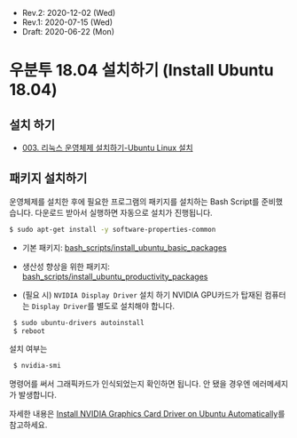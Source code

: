 * Rev.2: 2020-12-02 (Wed)
* Rev.1: 2020-07-15 (Wed)
* Draft: 2020-06-22 (Mon)

# 우분투 18.04 설치하기 (Install Ubuntu 18.04)

## 설치 하기
* [003. 리눅스 운영체제 설치하기-Ubuntu Linux 설치](https://m.blog.naver.com/PostView.nhn?blogId=aimldl&logNo=221478627994&referrerCode=0&searchKeyword=linux)

## 패키지 설치하기
운영체제를 설치한 후에 필요한 프로그램의 패키지를 설치하는 Bash Script를 준비했습니다. 다운로드 받아서 실행하면 자동으로 설치가 진행됩니다.

```bash
$ sudo apt-get install -y software-properties-common
```

* 기본 패키지: [bash_scripts/install_ubuntu_basic_packages](./bash_scripts/install_ubuntu_basic_packages)
* 생산성 향상을 위한 패키지: [bash_scripts/install_ubuntu_productivity_packages](bash_scripts/install_ubuntu_productivity_packages)

* (필요 시) `NVIDIA Display Driver` 설치 하기 
NVIDIA GPU카드가 탑재된 컴퓨터는 `Display Driver`를 별도로 설치해야 합니다.
```bash
 $ sudo ubuntu-drivers autoinstall
 $ reboot
```
설치 여부는 
```bash
 $ nvidia-smi
```
명령어를 써서 그래픽카드가 인식되었는지 확인하면 됩니다. 안 됐을 경우엔 에러메세지가 발생합니다.

자세한 내용은 [Install NVIDIA Graphics Card Driver on Ubuntu Automatically](../technical_skills/computing_environments/gpgpu/how_to/install_nvidia_graphics_card_driver_automatically.md)를 참고하세요.
